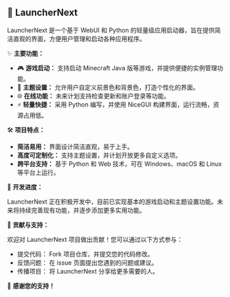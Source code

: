 ## 🚀 LauncherNext

LauncherNext 是一个基于 WebUI 和 Python 的轻量级应用启动器，旨在提供简洁直观的界面，方便用户管理和启动各种应用程序。

✨ **主要功能：**

*   🎮 **游戏启动：** 支持启动 Minecraft Java 版等游戏，并提供便捷的实例管理功能。
*   🎨 **主题设置：**  允许用户自定义前景色和背景色，打造个性化的界面。
*   🌐 **在线功能：**  未来计划支持检查更新和账户登录等功能。
*   ⚡️ **轻量快捷：**  采用 Python 编写，并使用 NiceGUI 构建界面，运行流畅，资源占用低。

🛠️ **项目特点：**

*   **简洁易用：**  界面设计简洁直观，易于上手。
*   **高度可定制化：**  支持主题设置，并计划开放更多自定义选项。
*   **跨平台支持：**  基于 Python 和 Web 技术，可在 Windows、macOS 和 Linux 等平台上运行。

🚧 **开发进度：**

LauncherNext 正在积极开发中，目前已实现基本的游戏启动和主题设置功能。未来将持续完善现有功能，并逐步添加更多实用功能。

🤝 **贡献与支持：**

欢迎对 LauncherNext 项目做出贡献！您可以通过以下方式参与：

*   提交代码：  Fork 项目仓库，并提交您的代码修改。
*   反馈问题：  在 issue 页面提出您遇到的问题或建议。
*   传播项目：  将 LauncherNext 分享给更多需要的人。

💖 **感谢您的支持！**
